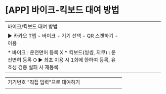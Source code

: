 # [APP] 바이크-킥보드 대여 방법

|  |  |  |  |  |  |  |  |  |
| --- | --- | --- | --- | --- | --- | --- | --- | --- |
| 바이크/킥보드 대여 방법 | | | | | | | | |
| ▶ 카카오 T앱 - 바이크 - 기기 선택 - QR 스캔하기 - 이용 | | | | | | | | |
| * 바이크 : 운전면허 등록 X * 킥보드(씽씽, 지쿠) : 운전면허 등록 O ▶ 최초 이용 시 1회에 한하여 등록, 유효성 검증 실패 시 재등록 | | | | | | | | |

|  |  |  |  |  |  |  |  |  |
| --- | --- | --- | --- | --- | --- | --- | --- | --- |
| 기기번호 "직접 입력"으로 대여하기 | | | | | | | | |
|  | | | | | | | | |